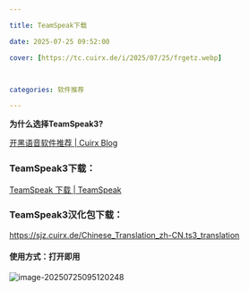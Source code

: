 ```yaml
---

title: TeamSpeak下载

date: 2025-07-25 09:52:00

cover: [https://tc.cuirx.de/i/2025/07/25/frgetz.webp]



categories: 软件推荐

---
```


**为什么选择TeamSpeak3?**

[开黑语音软件推荐 | Cuirx Blog](https://cuirx.me/posts/开黑语音软件推荐.html)



### TeamSpeak3下载：
[TeamSpeak 下载 | TeamSpeak](https://teamspeak.com/zh-CN/downloads/#ts3client)



### TeamSpeak3汉化包下载：

https://sjz.cuirx.de/Chinese_Translation_zh-CN.ts3_translation

#### 使用方式：打开即用

![image-20250725095120248](https://tc.cuirx.de/i/2025/07/25/fqbwu9-2.webp)